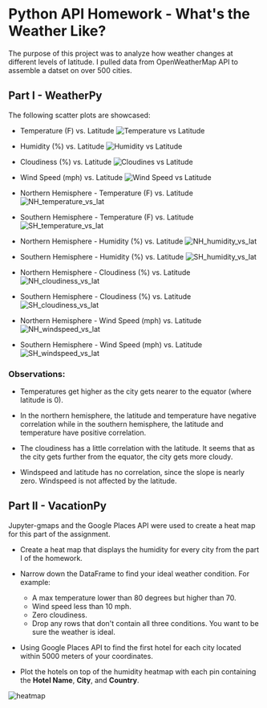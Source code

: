 # Python API Homework - What's the Weather Like?

The purpose of this project was to analyze how weather changes at different levels of latitude. I pulled data from OpenWeatherMap API to assemble a datset on over 500 cities.

## Part I - WeatherPy

The following scatter plots are showcased:

* Temperature (F) vs. Latitude
![Temperature vs Latitude](output_data/lat_vs_temp.png)
* Humidity (%) vs. Latitude
![Humidity vs Latitude](output_data/lat_vs_humidity.png)
* Cloudiness (%) vs. Latitude
![Cloudines vs Latitude](output_data/lat_vs_cloudiness.png)
* Wind Speed (mph) vs. Latitude
![Wind Speed vs Latitude](output_data/lat_vs_windspeed.png)

* Northern Hemisphere - Temperature (F) vs. Latitude
![NH_temperature_vs_lat](output_data/NH_regression_temperature_vs_lat.png)
* Southern Hemisphere - Temperature (F) vs. Latitude
![SH_temperature_vs_lat](output_data/SH_regression_temperature_vs_lat.png)
* Northern Hemisphere - Humidity (%) vs. Latitude
![NH_humidity_vs_lat](output_data/NH_regression_humidity_vs_lat.png)
* Southern Hemisphere - Humidity (%) vs. Latitude
![SH_humidity_vs_lat](output_data/SH_regression_humidity_vs_lat.png)
* Northern Hemisphere - Cloudiness (%) vs. Latitude
![NH_cloudiness_vs_lat](output_data/NH_regression_cloudiness_vs_lat.png)
* Southern Hemisphere - Cloudiness (%) vs. Latitude
![SH_cloudiness_vs_lat](output_data/SH_regression_cloudiness_vs_lat.png)
* Northern Hemisphere - Wind Speed (mph) vs. Latitude
![NH_windspeed_vs_lat](output_data/NH_regression_windspeed_vs_lat.png)
* Southern Hemisphere - Wind Speed (mph) vs. Latitude
![SH_windspeed_vs_lat](output_data/SH_regression_windspeed_vs_lat.png)


### Observations:
* Temperatures get higher as the city gets nearer to the equator (where latitude is 0).

* In the northern hemisphere, the latitude and temperature have negative correlation while in the southern hemisphere, the latitude and temperature have positive correlation.

* The cloudiness has a little correlation with the latitude. It seems that as the city gets further from the equator, the city gets more cloudy.

* Windspeed and latitude has no correlation, since the slope is nearly zero. Windspeed is not affected by the latitude.




## Part II - VacationPy

Jupyter-gmaps and the Google Places API were used to create a heat map for this part of the assignment.

* Create a heat map that displays the humidity for every city from the part I of the homework.

* Narrow down the DataFrame to find your ideal weather condition. For example:

  * A max temperature lower than 80 degrees but higher than 70.
  * Wind speed less than 10 mph.
  * Zero cloudiness.
  * Drop any rows that don't contain all three conditions. You want to be sure the weather is ideal.

* Using Google Places API to find the first hotel for each city located within 5000 meters of your coordinates.

* Plot the hotels on top of the humidity heatmap with each pin containing the **Hotel Name**, **City**, and **Country**.

![heatmap](output_data/map.png)
